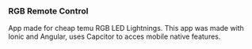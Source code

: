 ### RGB Remote Control
App made for cheap temu RGB LED Lightnings. This app was made with Ionic and Angular, uses Capcitor to acces mobile native features.
